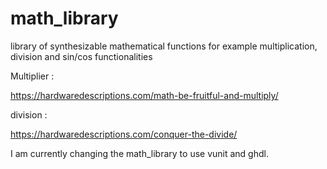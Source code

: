 # math_library
library of synthesizable mathematical functions for example multiplication, division and sin/cos functionalities

Multiplier :

https://hardwaredescriptions.com/math-be-fruitful-and-multiply/

division : 

https://hardwaredescriptions.com/conquer-the-divide/

I am currently changing the math_library to use vunit and ghdl.
